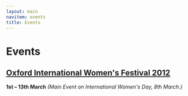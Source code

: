 ```yaml
---
layout: main
navitem: events
title: Events
---
```


# Events

## [Oxford International Women's Festival 2012](/events/oiwf-2012/)

<p><strong>1st &ndash; 13th March</strong> <em>(Main Event on International Women's Day, 8th March.)</em></p>
